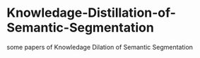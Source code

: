 # Knowledage-Distillation-of-Semantic-Segmentation
some papers of Knowledage Dilation of Semantic Segmentation
